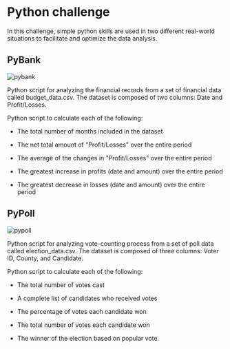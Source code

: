 # Python challenge

In this challenge, simple python skills are used in two different real-world situations to facilitate and optimize the data analysis.

## PyBank

![pybank](https://www.icsemis2016.org/images/W1siZiIsIjIwMTUvMDcvMDYvMjEvMjcvMTgvNzAxL2Jhbm5lcl9maW5hbmNlLmpwZyJdXQ/banner_finance.jpg?sha=2e5756aa05ec60f5)

Python script for analyzing the financial records from a set of financial data called budget_data.csv. The dataset is composed of two columns: Date and Profit/Losses. 

Python script to calculate each of the following:


- The total number of months included in the dataset

- The net total amount of "Profit/Losses" over the entire period

- The average of the changes in "Profit/Losses" over the entire period

- The greatest increase in profits (date and amount) over the entire period

- The greatest decrease in losses (date and amount) over the entire period



## PyPoll

![pypoll](https://inudgeyou.com/wp-content/uploads/2017/07/Polling-station.jpg)

Python script for analyzing vote-counting process from a set of poll data called election_data.csv. The dataset is composed of three columns: Voter ID, County, and Candidate.

Python script to calculate each of the following:

- The total number of votes cast

- A complete list of candidates who received votes

- The percentage of votes each candidate won

- The total number of votes each candidate won

- The winner of the election based on popular vote.
